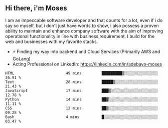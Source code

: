 ## Hi there, i'm Moses

I am an impeccable software developer and that counts for a lot, even if i do say so myself, but i don't just have words to show, i also possess a proven ability to maintain and enhance company software with the aim of improving operational functionality in line with business requirement. I build for the web and businesses with my favorite stacks.
- ⚡ Finding my way into backend and Cloud Services (Primarily AWS and GoLang)
- Acting Professional on LinkedIn: https://linkedin.com/in/adebayo-moses

<!--START_SECTION:waka-->

```text
HTML                       49 mins         █████████▒░░░░░░░░░░░░░░░   36.91 %
Text                       28 mins         █████▒░░░░░░░░░░░░░░░░░░░   21.43 %
JavaScript                 17 mins         ███▒░░░░░░░░░░░░░░░░░░░░░   12.78 %
Python                     14 mins         ██▓░░░░░░░░░░░░░░░░░░░░░░   11.11 %
CSS                        12 mins         ██▒░░░░░░░░░░░░░░░░░░░░░░   09.28 %
Bash                       4 mins          █░░░░░░░░░░░░░░░░░░░░░░░░   03.47 %
```

<!--END_SECTION:waka-->
